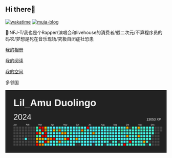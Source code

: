 ## Hi there👋

[![wakatime](https://wakatime.com/badge/user/15b51d6a-6f6b-4262-9a41-e90289da81c5.svg)](https://wakatime.com/@15b51d6a-6f6b-4262-9a41-e90289da81c5)
[![muja-blog](https://img.shields.io/badge/muja-blog-9cf)](https://www.voidmu.com)

🌈INFJ-T/我也是个Rapper/演唱会和livehouse的消费者/假二次元/不算程序员的码农/梦想是死在音乐现场/究极自闭症社恐患

[我的相册](https://pics.voidmu.com/)

[我的阅读](https://weread.voidmu.com/)

[我的空间](https://space.voidmu.com/)

多邻国

![多邻国](https://github.com/minimua/GitHubPoster/blob/main/examples/duolingo.svg)
<!--
**minimua/minimua** is a ✨ _special_ ✨ repository because its `README.md` (this file) appears on your GitHub profile.

Here are some ideas to get you started:

- 🔭 I’m currently working on ...
- 🌱 I’m currently learning ...
- 👯 I’m looking to collaborate on ...
- 🤔 I’m looking for help with ...
- 💬 Ask me about ...
- 📫 How to reach me: ...
- 😄 Pronouns: ...
- ⚡ Fun fact: ...
-->
